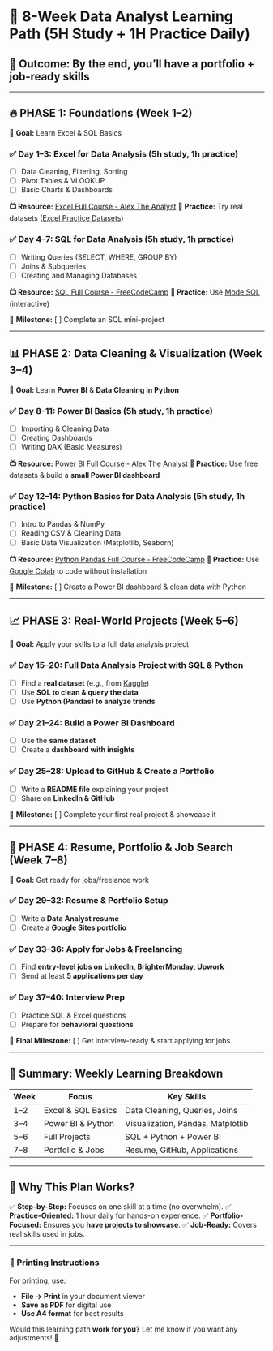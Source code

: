 # 🚀 8-Week Data Analyst Learning Path (5H Study + 1H Practice Daily)

## 📌 Outcome: By the end, you’ll have a **portfolio + job-ready skills**

---

## 🔥 PHASE 1: Foundations (Week 1–2)
📌 **Goal:** Learn Excel & SQL Basics

### ✅ Day 1–3: Excel for Data Analysis (5h study, 1h practice)
- [ ] Data Cleaning, Filtering, Sorting
- [ ] Pivot Tables & VLOOKUP
- [ ] Basic Charts & Dashboards

**📺 Resource:** [Excel Full Course - Alex The Analyst](https://youtu.be/5Zg-C8AAIGg)
**📝 Practice:** Try real datasets ([Excel Practice Datasets](https://www.contextures.com/excelfiles.html))

### ✅ Day 4–7: SQL for Data Analysis (5h study, 1h practice)
- [ ] Writing Queries (SELECT, WHERE, GROUP BY)
- [ ] Joins & Subqueries
- [ ] Creating and Managing Databases

**📺 Resource:** [SQL Full Course - FreeCodeCamp](https://youtu.be/HXV3zeQKqGY)
**📝 Practice:** Use [Mode SQL](https://mode.com/sql-tutorial/) (interactive)

🔹 **Milestone:** [ ] Complete an SQL mini-project

---

## 📊 PHASE 2: Data Cleaning & Visualization (Week 3–4)
📌 **Goal:** Learn **Power BI** & **Data Cleaning in Python**

### ✅ Day 8–11: Power BI Basics (5h study, 1h practice)
- [ ] Importing & Cleaning Data
- [ ] Creating Dashboards
- [ ] Writing DAX (Basic Measures)

**📺 Resource:** [Power BI Full Course - Alex The Analyst](https://youtu.be/AGrl-H87pRU)
**📝 Practice:** Use free datasets & build a **small Power BI dashboard**

### ✅ Day 12–14: Python Basics for Data Analysis (5h study, 1h practice)
- [ ] Intro to Pandas & NumPy
- [ ] Reading CSV & Cleaning Data
- [ ] Basic Data Visualization (Matplotlib, Seaborn)

**📺 Resource:** [Python Pandas Full Course - FreeCodeCamp](https://youtu.be/vmEHCJofslg)
**📝 Practice:** Use [Google Colab](https://colab.research.google.com/) to code without installation

🔹 **Milestone:** [ ] Create a Power BI dashboard & clean data with Python

---

## 📈 PHASE 3: Real-World Projects (Week 5–6)
📌 **Goal:** Apply your skills to a full data analysis project

### ✅ Day 15–20: Full Data Analysis Project with SQL & Python
- [ ] Find a **real dataset** (e.g., from [Kaggle](https://www.kaggle.com/))
- [ ] Use **SQL to clean & query the data**
- [ ] Use **Python (Pandas) to analyze trends**

### ✅ Day 21–24: Build a Power BI Dashboard
- [ ] Use the **same dataset**
- [ ] Create a **dashboard with insights**

### ✅ Day 25–28: Upload to GitHub & Create a Portfolio
- [ ] Write a **README file** explaining your project
- [ ] Share on **LinkedIn & GitHub**

🔹 **Milestone:** [ ] Complete your first real project & showcase it

---

## 🎯 PHASE 4: Resume, Portfolio & Job Search (Week 7–8)
📌 **Goal:** Get ready for jobs/freelance work

### ✅ Day 29–32: Resume & Portfolio Setup
- [ ] Write a **Data Analyst resume**
- [ ] Create a **Google Sites portfolio**

### ✅ Day 33–36: Apply for Jobs & Freelancing
- [ ] Find **entry-level jobs on LinkedIn, BrighterMonday, Upwork**
- [ ] Send at least **5 applications per day**

### ✅ Day 37–40: Interview Prep
- [ ] Practice SQL & Excel questions
- [ ] Prepare for **behavioral questions**

🔹 **Final Milestone:** [ ] Get interview-ready & start applying for jobs

---

## 📌 Summary: Weekly Learning Breakdown
| Week | Focus | Key Skills |
|------|-------|-----------|
| 1–2  | Excel & SQL Basics | Data Cleaning, Queries, Joins |
| 3–4  | Power BI & Python | Visualization, Pandas, Matplotlib |
| 5–6  | Full Projects | SQL + Python + Power BI |
| 7–8  | Portfolio & Jobs | Resume, GitHub, Applications |

---

## 🎯 Why This Plan Works?
✅ **Step-by-Step:** Focuses on one skill at a time (no overwhelm).
✅ **Practice-Oriented:** 1 hour daily for hands-on experience.
✅ **Portfolio-Focused:** Ensures you **have projects to showcase**.
✅ **Job-Ready:** Covers real skills used in jobs.

---

### 📄 Printing Instructions
For printing, use:
- **File → Print** in your document viewer
- **Save as PDF** for digital use
- **Use A4 format** for best results

Would this learning path **work for you?** Let me know if you want any adjustments! 🚀
